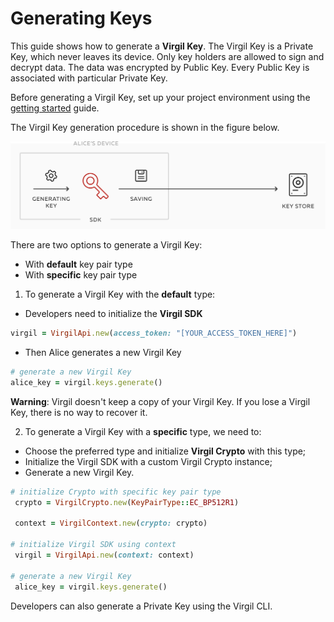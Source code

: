 # Generating Keys

This guide shows how to generate a **Virgil Key**. The Virgil Key is a Private Key, which never leaves its device. Only key holders are allowed to sign and decrypt data. The data was encrypted by Public Key. Every Public Key is associated with particular Private Key.

Before generating a Virgil Key, set up your project environment using the [getting started](/documentation/guides/configuration/client-configuration.md) guide.

The Virgil Key generation procedure is shown in the figure below.

![Virgil Key Intro](/documentation/img/Key_introduction.png "Keys generation")

There are two options to generate a Virgil Key:
- With **default** key pair type
- With **specific** key pair type


1. To generate a Virgil Key with the **default** type:


- Developers need to initialize the **Virgil SDK**

```ruby
virgil = VirgilApi.new(access_token: "[YOUR_ACCESS_TOKEN_HERE]")
```

- Then Alice generates a new Virgil Key

```ruby
# generate a new Virgil Key
alice_key = virgil.keys.generate()
```

**Warning**: Virgil doesn't keep a copy of your Virgil Key. If you lose a Virgil Key, there is no way to recover it.

2. To generate a Virgil Key with a **specific** type, we need to:


- Choose the preferred type and initialize **Virgil Crypto** with this type;
- Initialize the Virgil SDK with a custom Virgil Crypto instance;
- Generate a new Virgil Key.

```ruby
# initialize Crypto with specific key pair type
 crypto = VirgilCrypto.new(KeyPairType::EC_BP512R1)

 context = VirgilContext.new(crypto: crypto)

# initialize Virgil SDK using context
 virgil = VirgilApi.new(context: context)

# generate a new Virgil Key
 alice_key = virgil.keys.generate()
```

Developers can also generate a Private Key using the Virgil CLI.
